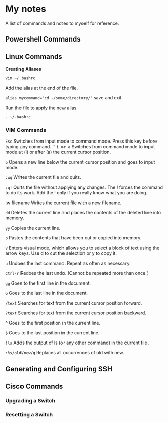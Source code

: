 # My notes 

A list of commands and notes to myself for reference.

## Powershell Commands

## Linux Commands
**Creating Aliases**

`
vim ~/.bashrc
`

Add the alias at the end of the file.

`
alias mycommand='cd ~/some/directory/'
`
save and exit.

Run the file to apply the new alias

`
. ~/.bashrc
`

### VIM Commands
`Esc` Switches from input mode to command mode. Press this key before typing any command.
``
`i or a` Switches from command mode to input mode at (i) or after (a) the current cursor position.

`o` Opens a new line below the current cursor position and goes to input mode.

`:wq` Writes the current file and quits.

`:q!` Quits the file without applying any changes. The ! forces the command to do its work. Add the ! only if you really know what you are doing.

:w filename Writes the current file with a new filename.

`dd` Deletes the current line and places the contents of the deleted line into memory.

`yy` Copies the current line.

`p` Pastes the contents that have been cut or copied into memory.

`v` Enters visual mode, which allows you to select a block of text using the arrow keys. Use d to cut the selection or y to copy it.

`u` Undoes the last command. Repeat as often as necessary.

`Ctrl-r` Redoes the last undo. (Cannot be repeated more than once.)

`gg` Goes to the first line in the document.

`G` Goes to the last line in the document.

`/text` Searches for text from the current cursor position forward.

`?text` Searches for text from the current cursor position backward.

`^` Goes to the first position in the current line.

`$` Goes to the last position in the current line.

`!ls` Adds the output of ls (or any other command) in the current file.

`:%s/old/new/g` Replaces all occurrences of old with new.

## Generating and Configuring SSH

## Cisco Commands

### Upgrading a Switch

### Resetting a Switch
